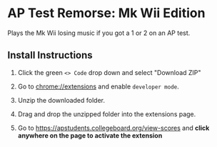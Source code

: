 # AP Test Remorse: Mk Wii Edition

Plays the Mk Wii losing music if you got a 1 or 2 on an AP test.

## Install Instructions

1. Click the green `<> Code` drop down and select "Download ZIP"

1. Go to <a href="chrome://extensions">chrome://extensions</a> and enable `developer mode`.

1. Unzip the downloaded folder.

1. Drag and drop the unzipped folder into the extensions page.

1. Go to <https://apstudents.collegeboard.org/view-scores> and **click anywhere on the page to activate the extension**

